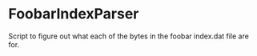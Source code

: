 # FoobarIndexParser
Script to figure out what each of the bytes in the foobar index.dat file are for.
